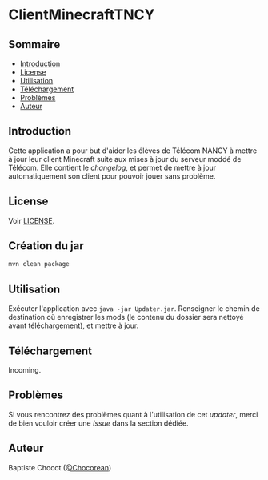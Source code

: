 # ClientMinecraftTNCY

## Sommaire

* [Introduction](#introduction)
* [License](#license)
* [Utilisation](#utilisation)
* [Téléchargement](#téléchargement)
* [Problèmes](#problèmes)
* [Auteur](auteur)

## Introduction

Cette application a pour but d'aider les élèves de Télécom NANCY à mettre à jour leur client Minecraft suite aux mises à jour du serveur moddé de Télécom.
Elle contient le *changelog*, et permet de mettre à jour automatiquement son client pour pouvoir jouer sans problème.

## License

Voir [LICENSE](https://github.com/Chocorean/ClientMinecraftTNCY/blob/master/LICENSE).

## Création du jar

```bash
mvn clean package
```

## Utilisation

Exécuter l'application avec `java -jar Updater.jar`. Renseigner le chemin de destination où enregistrer les mods (le contenu du dossier sera nettoyé avant téléchargement), et mettre à jour.

## Téléchargement

Incoming.

## Problèmes

Si vous rencontrez des problèmes quant à l'utilisation de cet *updater*, merci de bien vouloir créer une *Issue* dans la section dédiée.

## Auteur

Baptiste Chocot ([@Chocorean](https://github.com/Chocorean/))
